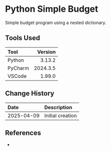 # Python Simple Budget
Simple budget program using a nested dictionary.

## Tools Used

| Tool     |  Version |
|:---------|---------:|
| Python   |   3.13.2 |
| PyCharm  | 2024.3.5 |
| VSCode   |   1.99.0 |

## Change History

| Date       | Description      |
|:-----------|:-----------------|
| 2025-04-09 | Initial creation |

## References
* []()